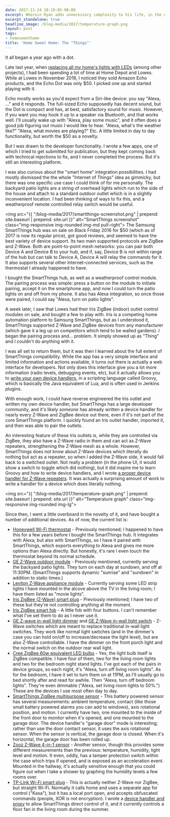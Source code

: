 ```yaml
---
date: 2017-11-24 18:19:05-08:00
excerpt: Wherein Ryan adds unnecessary complexity to his life, in the name of simplicity
excerpt_standalone: true
headline_image: /blog-media/2017/temperature-graph.png
layout: post
tags:
- homesweethome
title: 'Home Sweet Home: The "Things"'
---
```

It all began a year ago with a dot.

Late last year, when [replacing all my home's lights with LEDs](https://www.finnie.org/2017/02/05/home-sweet-home-light-bulbs/) (among other projects), I had been spending a lot of time at Home Depot and Lowes.  While at Lowes in November 2016, I noticed they sold Amazon Echo products, and the Echo Dot was only $50.  I picked one up and started playing with it.

Echo mostly works as you'd expect from a Siri-like device: you say "Alexa, ..." and it responds.  The full-sized Echo supposedly has decent sound, but the Dot is compact and has, at best, satisfactory sound for music.  However, if you want you may hook it up to a speaker via Bluetooth, and that works well.  I'll usually wake up with "Alexa, play some music", and it often does a good job figuring out music I would like to hear.  "Alexa, what's the weather like?"  "Alexa, what movies are playing?"  Etc.  A little limited in day to day functionality, but worth the $50 as a novelty.

But I was drawn to the developer functionality.  I wrote a few apps, one of which I tried to get submitted for publication, but they kept coming back with technical rejections to fix, and I never completed the process.  But it's still an interesting platform.

I was also curious about the "smart home" integration possibilities.  I had mostly dismissed the the whole "Internet of Things" idea as gimmicky, but there was one specific use case I could think of for me personally.  The backyard patio lights are a string of overhead lights which run to the side of the house and attach to a standard outdoor outlet which is in a slightly inconvenient location.  I had been thinking of ways to fix this, and a weatherproof remote controlled relay switch would be useful.

<img src="{{ "/blog-media/2017/smartthings-screenshot.png" | prepend: site.baseurl | prepend: site.url }}" alt="SmartThings screenshot" class="img-responsive img-rounded img-md pull-right">
The Samsung SmartThings hub was on sale on Black Friday 2016 for $50 (which as of 2017 is now its regular price), got good reviews, and seemed to have the best variety of device support.  Its two main supported protocols are ZigBee and Z-Wave.  Both are point-to-point mesh networks: you can pair both Device A and Device B to your hub, and if, say, Device B is not within range of the hub but can talk to Device A, Device A will relay the commands for it.  It also supports several other Internet-connected services, such as the thermostat I already happened to have.

I bought the SmartThings hub, as well as a weatherproof control module.  The pairing process was simple: press a button on the module to initiate pairing, accept it on the smartphone app, and now I could turn the patio lights on and off from my phone.  It also has Alexa integration, so once those were paired, I could say "Alexa, turn on patio lights".

A week later, I saw that Lowes had their Iris ZigBee (indoor) outlet control modules on sale, and bought a few to play with.  Iris is a competing home automation platform to Samsung SmartThings, but as I understood it, SmartThings supported Z-Wave and ZigBee devices from any manufacturer (which gave it a leg up on competitors which tend to be walled gardens).  I began the pairing process and... problem.  It simply showed up as "Thing" and I couldn't do anything with it.

I was all set to return them, but it was then I learned about the full extent of SmartThings compatibility.  While the app has a very simple interface and limited information and actions available, it turns out there is actually a web interface for developers.  Not only does this interface give you a lot more information (radio levels, debugging events, etc), but it actually allows you to [write your own device handlers](https://github.com/SmartThingsCommunity/SmartThingsPublic/blob/master/devicetypes/smartthings/zwave-switch.src/zwave-switch.groovy), in a scripting language called Groovy, which is basically the Java equivalent of Lua, and is often used in Jenkins plugins.

With enough work, I could have reverse engineered the Iris outlet and written my own device handler, but SmartThings has a large developer community, and it's likely *someone* has already written a device handler for nearly every Z-Wave and ZigBee device out there, even if it's not part of the core SmartThings platform.  I quickly found an Iris outlet handler, imported it, and then was able to pair the outlets.

An interesting feature of these Iris outlets is, while they are controlled via ZigBee, they also have a Z-Wave radio in them and can act as Z-Wave repeaters, strengthening the Z-Wave mesh as a whole.  However, SmartThings does not know about Z-Wave devices which literally do nothing but act as a repeater, so when I added the Z-Wave side, it would fall back to a switched outlet.  Not really a problem (in the phone UI, it would show a switch to toggle which did nothing), but it did inspire me to learn Groovy and how to write device handlers, and I wrote [a proper device handler for Z-Wave repeaters](https://github.com/rfinnie/smartthings/tree/master/devicetypes/rfinnie/zwave-repeater.src).  It was actually a surprising amount of work to write a handler for a device which does literally nothing.

<img src="{{ "/blog-media/2017/temperature-graph.png" | prepend: site.baseurl | prepend: site.url }}" alt="Temperature graph" class="img-responsive img-rounded img-lg">

Since then, I went a little overboard in the novelty of it, and have bought a number of additional devices.  As of now, the current list is:

* [Honeywell Wi-Fi thermostat](https://www.amazon.com/Honeywell-TH6320WF1005-Wi-Fi-Focus-Thermostat/dp/B00B0W070K) - Previously mentioned; I happened to have this for a few years before I bought the SmartThings hub.  It integrates with Alexa, but also with SmartThings, so I have it paired with SmartThings, which exports everything to Alexa and gives me more options than Alexa directly.  But honestly, it's rare I even touch the thermostat beyond its normal schedule.
* [GE Z-Wave outdoor module](https://www.amazon.com/GE-Wireless-Lighting-Control-12720/dp/B0013V8K3O) - Previously mentioned, currently serving the backyard patio lights.  They turn on each day at sundown, and off at 11:30PM.  (SmartThings supports dynamic "sunrise" and "sundown" in addition to static times.)
* [Leviton Z-Wave appliance module](http://home.leviton.com/products/z-wave-universal-plug-in-appliance-module/) - Currently serving some LED strip lights I have mounted in the alcove above the TV in the living room; I have them listed as "movie lights".
* [Iris ZigBee (Z-Wave) smart plug](https://www.lowes.com/pd/Iris-120-Volt-White-Smart-Plug/999925330) - Previously mentioned; I have two of these but they're not controlling anything at the moment.
* [Iris ZigBee smart fob](https://www.lowes.com/pd/Iris-Next-Gen-White-Wireless-Home-Automation-Fob/999925322) - A little fob with four buttons.  I can't remember what I've set them to do as I never use it.
* [GE Z-wave in-wall light dimmer](https://www.amazon.com/New-Model-Wireless-Lighting-Wall/dp/B01MUCZA1C) and [GE Z-Wave in-wall light switch](https://www.amazon.com/GE-Wireless-Lighting-Control-14291/dp/B01M1AHC3R) - Z-Wave switches which are meant to replace traditional in-wall light switches.  They work like normal light switches (and in the dimmer's case you can hold on/off to increase/decrease the light level), but are also Z-Wave controllable.  I have the dimmer on the front porch light and the normal switch on the outdoor rear wall light.
* [Cree ZigBee 60w equivalent LED bulbs](http://creebulb.com/connected-60-watt-replacement-soft-white) - Yes, the light bulb itself is ZigBee compatible.  I have four of them, two for the living room lights and two for the bedroom night stand lights.  I've got each of the pairs in device groups, so each night, it's "Alexa, turn off living room lights".  As for the bedroom, I have it set to turn them on at 11PM, as I'll usually go to bed shortly after and read for awhile.  Then "Alexa, turn off bedroom lights".  They're even dimmable ("Alexa, set living room lights to 50%.")  These are the devices I use most often day to day.
* [SmartThings ZigBee multipurpose sensor](https://www.amazon.com/Samsung-SmartThings-F-SS-MULT-001-F-MLT-US-2-Multipurpose/dp/B0118RQW3W) - This battery powered sensor has several measurements: ambient temperature, contact (like those small battery powered alarms you can add to windows), axis rotational position, and motion.  I currently have two, one mounted to the inside of the front door to monitor when it's opened, and one mounted to the garage door.  The device handler's "garage door" mode is interesting; rather than use the door contact sensor, it uses the axis rotational sensor.  When the sensor is vertical, the garage door is closed.  When it's horizontal, the garage door has been rolled up.
* [Zooz Z-Wave 4-in-1 sensor](https://www.amazon.com/ZOOZ-Z-Wave-Sensor-temperature-humidity/dp/B01AKSO80O) - Another sensor, though this provides some different measurements than the previous: temperature, humidity, light level and motion.  It even, oddly, has a tamper protection switch within the case which trips if opened, and is exposed as an acceleration event.  Mounted in the hallway, it's actually sensitive enough that you could figure out when I take a shower by graphing the humidity levels a few rooms over.
* [TP-Link Wi-Fi smart plug](https://www.amazon.com/TP-Link-Required-Control-Anywhere-HS100/dp/B0178IC734) - This is actually neither Z-Wave nor ZigBee, but straight Wi-Fi.  Normally it calls home and uses a separate app for control ("Kasa"), but it has a local port open, and accepts obfuscated commands (people, XOR is not encryption).  I wrote a [device handler and proxy](https://github.com/rfinnie/smartthings/tree/master/devicetypes/rfinnie/tplink-hs100-lan-web-proxy.src) to allow SmartThings direct control of it, and it currently controls a floor fan in the living room during the summer.
